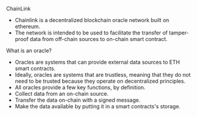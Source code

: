 <p>ChainLink</p>
<ul>
    <li>Chainlink  is a decentralized blockchain oracle network built on ethereum.</li>
    <li>The network is intended to be used to facilitate the transfer of tamper-proof data from off-chain sources to on-chain smart contract.</li>
</ul>

<p>What is an oracle?</p>
<ul>
    <li>Oracles are systems that can provide external data sources to ETH smart contracts.</li>
    <li>Ideally, oracles are systems that are trustless, meaning that they do not need to be trusted because they operate on decentralized principles.</li>
    <li>All oracles provide a few key functions, by definition.
        <li>Collect data from an on-chain source.</li>
        <li>Transfer the data on-chain with a signed message.</li>
        <li>Make the data available by putting it in a smart contracts's storage.</li>
    </li>
</ul>